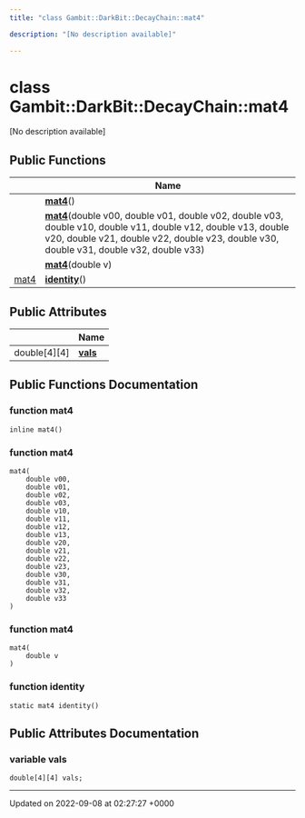 ```yaml
---
title: "class Gambit::DarkBit::DecayChain::mat4"

description: "[No description available]"

---
```


# class Gambit::DarkBit::DecayChain::mat4



[No description available]

## Public Functions

|                | Name           |
| -------------- | -------------- |
| | **[mat4](/documentation/code/classes/classgambit_1_1darkbit_1_1decaychain_1_1mat4/#function-mat4)**() |
| | **[mat4](/documentation/code/classes/classgambit_1_1darkbit_1_1decaychain_1_1mat4/#function-mat4)**(double v00, double v01, double v02, double v03, double v10, double v11, double v12, double v13, double v20, double v21, double v22, double v23, double v30, double v31, double v32, double v33) |
| | **[mat4](/documentation/code/classes/classgambit_1_1darkbit_1_1decaychain_1_1mat4/#function-mat4)**(double v) |
| [mat4](/documentation/code/classes/classgambit_1_1darkbit_1_1decaychain_1_1mat4/) | **[identity](/documentation/code/classes/classgambit_1_1darkbit_1_1decaychain_1_1mat4/#function-identity)**() |

## Public Attributes

|                | Name           |
| -------------- | -------------- |
| double[4][4] | **[vals](/documentation/code/classes/classgambit_1_1darkbit_1_1decaychain_1_1mat4/#variable-vals)**  |

## Public Functions Documentation

### function mat4

```
inline mat4()
```


### function mat4

```
mat4(
    double v00,
    double v01,
    double v02,
    double v03,
    double v10,
    double v11,
    double v12,
    double v13,
    double v20,
    double v21,
    double v22,
    double v23,
    double v30,
    double v31,
    double v32,
    double v33
)
```


### function mat4

```
mat4(
    double v
)
```


### function identity

```
static mat4 identity()
```


## Public Attributes Documentation

### variable vals

```
double[4][4] vals;
```


-------------------------------

Updated on 2022-09-08 at 02:27:27 +0000